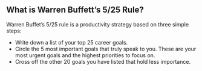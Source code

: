 ## What is Warren Buffett’s 5/25 Rule?

Warren Buffet’s 5/25 rule is a productivity strategy based on three simple steps:

-   Write down a list of your top 25 career goals.
-   Circle the 5 most important goals that truly speak to you. These are your most urgent goals and the highest priorities to focus on.
-   Cross off the other 20 goals you have listed that hold less importance.